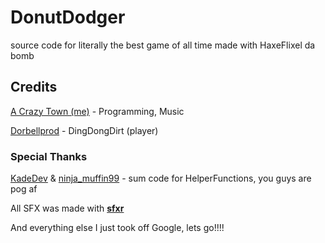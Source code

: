 # DonutDodger

source code for literally the best game of all time
made with HaxeFlixel da bomb

## Credits

[A Crazy Town (me)](https://twitter.com/ACrazyTown) - Programming, Music

[Dorbellprod](https://twitter.com/Dorbellprod) - DingDongDirt (player)

### Special Thanks

[KadeDev](https://twitter.com/KadeDeveloper) & [ninja_muffin99](https://twitter.com/ninja_muffin99) - sum code for HelperFunctions, you guys are pog af

All SFX was made with [**sfxr**](https://www.drpetter.se/project_sfxr.html)

And everything else I just took off Google, lets go!!!!